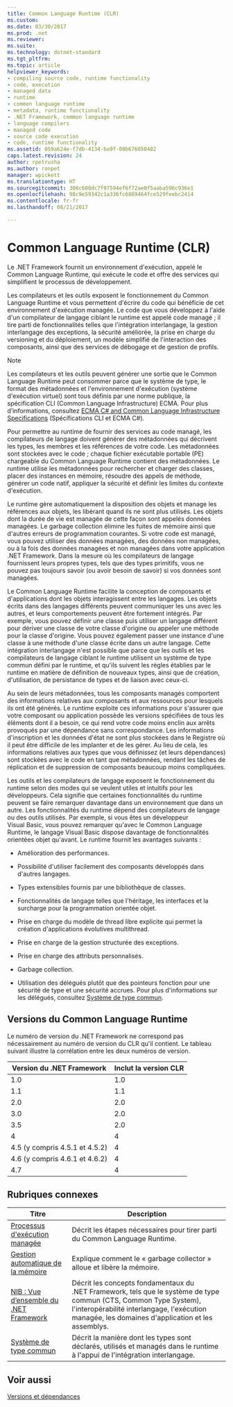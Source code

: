 ```yaml
---
title: Common Language Runtime (CLR)
ms.custom: 
ms.date: 03/30/2017
ms.prod: .net
ms.reviewer: 
ms.suite: 
ms.technology: dotnet-standard
ms.tgt_pltfrm: 
ms.topic: article
helpviewer_keywords:
- compiling source code, runtime functionality
- code, execution
- managed data
- runtime
- common language runtime
- metadata, runtime functionality
- .NET Framework, common language runtime
- language compilers
- managed code
- source code execution
- code, runtime functionality
ms.assetid: 059a624e-f7db-4134-ba9f-08b676050482
caps.latest.revision: 24
author: rpetrusha
ms.author: ronpet
manager: wpickett
ms.translationtype: HT
ms.sourcegitcommit: 306c608dc7f97594ef6f72ae0f5aaba596c936e1
ms.openlocfilehash: 98c9e59342c1a336fc6889464fce529feebc2414
ms.contentlocale: fr-fr
ms.lasthandoff: 08/21/2017

---
```

# <a name="common-language-runtime-clr"></a>Common Language Runtime (CLR)
Le .NET Framework fournit un environnement d'exécution, appelé le Common Language Runtime, qui exécute le code et offre des services qui simplifient le processus de développement.  
  
 Les compilateurs et les outils exposent le fonctionnement du Common Language Runtime et vous permettent d'écrire du code qui bénéficie de cet environnement d'exécution managée. Le code que vous développez à l'aide d'un compilateur de langage ciblant le runtime est appelé code managé ; il tire parti de fonctionnalités telles que l'intégration interlangage, la gestion interlangage des exceptions, la sécurité améliorée, la prise en charge du versioning et du déploiement, un modèle simplifié de l'interaction des composants, ainsi que des services de débogage et de gestion de profils.  
  
> [!NOTE]
>  Les compilateurs et les outils peuvent générer une sortie que le Common Language Runtime peut consommer parce que le système de type, le format des métadonnées et l'environnement d'exécution (système d'exécution virtuel) sont tous définis par une norme publique, la spécification CLI (Common Language Infrastructure) ECMA. Pour plus d’informations, consultez [ECMA C# and Common Language Infrastructure Specifications](http://go.microsoft.com/fwlink/?LinkId=99212) (Spécifications CLI et ECMA C#).  
  
 Pour permettre au runtime de fournir des services au code managé, les compilateurs de langage doivent générer des métadonnées qui décrivent les types, les membres et les références de votre code. Les métadonnées sont stockées avec le code ; chaque fichier exécutable portable (PE) chargeable du Common Language Runtime contient des métadonnées. Le runtime utilise les métadonnées pour rechercher et charger des classes, placer des instances en mémoire, résoudre des appels de méthode, générer un code natif, appliquer la sécurité et définir les limites du contexte d'exécution.  
  
 Le runtime gère automatiquement la disposition des objets et manage les références aux objets, les libérant quand ils ne sont plus utilisés. Les objets dont la durée de vie est managée de cette façon sont appelés données managées. Le garbage collection élimine les fuites de mémoire ainsi que d'autres erreurs de programmation courantes. Si votre code est managé, vous pouvez utiliser des données managées, des données non managées, ou à la fois des données managées et non managées dans votre application .NET Framework. Dans la mesure où les compilateurs de langage fournissent leurs propres types, tels que des types primitifs, vous ne pouvez pas toujours savoir (ou avoir besoin de savoir) si vos données sont managées.  
  
 Le Common Language Runtime facilite la conception de composants et d'applications dont les objets interagissent entre les langages. Les objets écrits dans des langages différents peuvent communiquer les uns avec les autres, et leurs comportements peuvent être fortement intégrés. Par exemple, vous pouvez définir une classe puis utiliser un langage différent pour dériver une classe de votre classe d'origine ou appeler une méthode pour la classe d'origine. Vous pouvez également passer une instance d'une classe à une méthode d'une classe écrite dans un autre langage. Cette intégration interlangage n'est possible que parce que les outils et les compilateurs de langage ciblant le runtime utilisent un système de type commun défini par le runtime, et qu'ils suivent les règles établies par le runtime en matière de définition de nouveaux types, ainsi que de création, d'utilisation, de persistance de types et de liaison avec ceux-ci.  
  
 Au sein de leurs métadonnées, tous les composants managés comportent des informations relatives aux composants et aux ressources pour lesquels ils ont été générés. Le runtime exploite ces informations pour s'assurer que votre composant ou application possède les versions spécifiées de tous les éléments dont il a besoin, ce qui rend votre code moins enclin aux arrêts provoqués par une dépendance sans correspondance. Les informations d'inscription et les données d'état ne sont plus stockées dans le Registre où il peut être difficile de les implanter et de les gérer. Au lieu de cela, les informations relatives aux types que vous définissez (et leurs dépendances) sont stockées avec le code en tant que métadonnées, rendant les tâches de réplication et de suppression de composants beaucoup moins compliquées.  
  
 Les outils et les compilateurs de langage exposent le fonctionnement du runtime selon des modes qui se veulent utiles et intuitifs pour les développeurs. Cela signifie que certaines fonctionnalités du runtime peuvent se faire remarquer davantage dans un environnement que dans un autre. Les fonctionnalités du runtime dépend des compilateurs de langage ou des outils utilisés. Par exemple, si vous êtes un développeur Visual Basic, vous pouvez remarquer qu'avec le Common Language Runtime, le langage Visual Basic dispose davantage de fonctionnalités orientées objet qu'avant. Le runtime fournit les avantages suivants :  
  
-   Amélioration des performances.  
  
-   Possibilité d'utiliser facilement des composants développés dans d'autres langages.  
  
-   Types extensibles fournis par une bibliothèque de classes.  
  
-   Fonctionnalités de langage telles que l'héritage, les interfaces et la surcharge pour la programmation orientée objet.  
  
-   Prise en charge du modèle de thread libre explicite qui permet la création d'applications évolutives multithread.  
  
-   Prise en charge de la gestion structurée des exceptions.  
  
-   Prise en charge des attributs personnalisés.  
  
-   Garbage collection.  
  
-   Utilisation des délégués plutôt que des pointeurs fonction pour une sécurité de type et une sécurité accrues. Pour plus d'informations sur les délégués, consultez [Système de type commun](../../docs/standard/base-types/common-type-system.md).  
  
## <a name="versions-of-the-common-language-runtime"></a>Versions du Common Language Runtime  
 Le numéro de version du .NET Framework ne correspond pas nécessairement au numéro de version du CLR qu'il contient. Le tableau suivant illustre la corrélation entre les deux numéros de version.  
  
|Version du .NET Framework|Inclut la version CLR|  
|----------------------------|--------------------------|  
|1.0|1.0|  
|1.1|1.1|  
|2.0|2.0|  
|3.0|2.0|  
|3.5|2.0|  
|4|4|  
|4.5 (y compris 4.5.1 et 4.5.2)|4|  
|4.6 (y compris 4.6.1 et 4.6.2)|4|
|4.7|4|  
  
## <a name="related-topics"></a>Rubriques connexes  
  
|Titre|Description|  
|-----------|-----------------|  
|[Processus d'exécution managée](../../docs/standard/managed-execution-process.md)|Décrit les étapes nécessaires pour tirer parti du Common Language Runtime.|  
|[Gestion automatique de la mémoire](../../docs/standard/automatic-memory-management.md)|Explique comment le « garbage collector » alloue et libère la mémoire.|  
|[NIB : Vue d’ensemble du .NET Framework](http://msdn.microsoft.com/en-us/ea38ac1e-92af-4d1b-8db1-e8a5ea10ed85)|Décrit les concepts fondamentaux du .NET Framework, tels que le système de type commun (CTS, Common Type System), l'interopérabilité interlangage, l'exécution managée, les domaines d'application et les assemblys.|  
|[Système de type commun](../../docs/standard/base-types/common-type-system.md)|Décrit la manière dont les types sont déclarés, utilisés et managés dans le runtime à l'appui de l'intégration interlangage.|  
  
## <a name="see-also"></a>Voir aussi  
 [Versions et dépendances](../../docs/framework/migration-guide/versions-and-dependencies.md)

